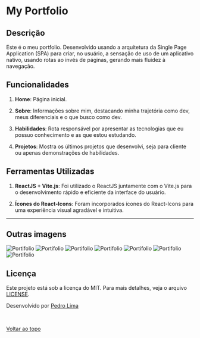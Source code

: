 # My Portfolio



## Descrição

Este é o meu portfolio. Desenvolvido usando a arquitetura da Single Page Application (SPA) para criar, no usuário,  a sensação de uso de um aplicativo nativo, usando rotas ao invés de páginas, gerando mais fluidez à navegação.

## Funcionalidades

1. **Home**: Página inicial.

2. **Sobre**: Informações sobre mim, destacando minha trajetória como dev, meus diferenciais e o que busco como dev.

3. **Habilidades**: Rota responsável por apresentar as tecnologias que eu possuo conhecimento e as que estou estudando.

4. **Projetos**: Mostra os últimos projetos que desenvolvi, seja para cliente ou apenas demonstrações de habilidades.

## Ferramentas Utilizadas

1. **ReactJS + Vite.js**: Foi utilizado o ReactJS juntamente com o Vite.js para o desenvolvimento rápido e eficiente da interface do usuário.

2. **Ícones do React-Icons**: Foram incorporados ícones do React-Icons para uma experiência visual agradável e intuitiva.

---

## Outras imagens ##

<img src="./.github/images/add-coffee-to-cart.png" alt="Portifolio" />

<img src="./.github/images/cart.png" alt="Portifolio" />

<img src="./.github/images/success.png" alt="Portifolio" />

<img src="./.github/images/print.png" alt="Portifolio" />

<img src="./.github/images/orders.png" alt="Portifolio" />

<img src="./.github/images/order-details.png" alt="Portifolio" />

<img src="./.github/images/print-order-details.png" alt="Portifolio" />

## Licença ##

Este projeto está sob a licença do MIT. Para mais detalhes, veja o arquivo [LICENSE](LICENSE).

Desenvolvido por <a href="https://github.com/Striffer" target="_blank">Pedro Lima</a>

&#xa0;

<a href="#top">Voltar ao topo</a>